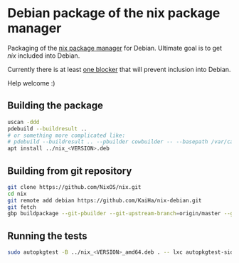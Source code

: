 Debian package of the nix package manager
=========================================

Packaging of the [nix package manager][1] for Debian. Ultimate goal is
to get _nix_ included into Debian.

Currently there is at least [one blocker][2] that will prevent
inclusion into Debian.

Help welcome :)


Building the package
--------------------

```bash
uscan -ddd
pdebuild --buildresult ..
# or something more complicated like:
# pdebuild --buildresult .. --pbuilder cowbuilder -- --basepath /var/cache/pbuilder/base.cow
apt install ../nix_<VERSION>.deb
```


Building from git repository
----------------------------

```bash
git clone https://github.com/NixOS/nix.git
cd nix
git remote add debian https://github.com/KaiHa/nix-debian.git
git fetch
gbp buildpackage --git-pbuilder --git-upstream-branch=origin/master --git-debian-branch=debian/master --git-upstream-tree=BRANCH
```


Running the tests
-----------------

```bash
sudo autopkgtest -B ../nix_<VERSION>_amd64.deb . -- lxc autopkgtest-sid
```


[1]: https://nixos.org/nix/
[2]: https://github.com/KaiHa/nix-debian/issues/2
